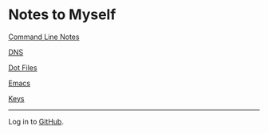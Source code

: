 # Notes to Myself

[Command Line Notes](cli.md)

[DNS](dns.md)

[Dot Files](dot.md)

[Emacs](emacs.md)

[Keys](keys.md)

- - - 
Log in to [GitHub](https://github.com/login).
